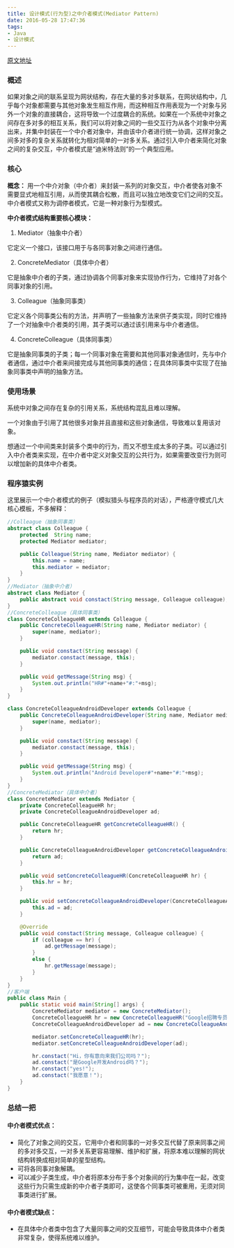 ```yaml
---
title: 设计模式(行为型)之中介者模式(Mediator Pattern)
date: 2016-05-28 17:47:36
tags:
- Java
- 设计模式
---
```


[原文地址](http://blog.csdn.net/yanbober)

### 概述

如果对象之间的联系呈现为网状结构，存在大量的多对多联系，在网状结构中，几乎每个对象都需要与其他对象发生相互作用，而这种相互作用表现为一个对象与另外一个对象的直接耦合，这将导致一个过度耦合的系统。如果在一个系统中对象之间存在多对多的相互关系，我们可以将对象之间的一些交互行为从各个对象中分离出来，并集中封装在一个中介者对象中，并由该中介者进行统一协调，这样对象之间多对多的复杂关系就转化为相对简单的一对多关系。通过引入中介者来简化对象之间的复杂交互，中介者模式是“迪米特法则”的一个典型应用。

<!--more-->

### 核心

**概念：** 用一个中介对象（中介者）来封装一系列的对象交互，中介者使各对象不需要显式地相互引用，从而使其耦合松散，而且可以独立地改变它们之间的交互。中介者模式又称为调停者模式，它是一种对象行为型模式。

**中介者模式结构重要核心模块：**

1. Mediator（抽象中介者）

  它定义一个接口，该接口用于与各同事对象之间进行通信。

2. ConcreteMediator（具体中介者）

  它是抽象中介者的子类，通过协调各个同事对象来实现协作行为，它维持了对各个同事对象的引用。

3. Colleague（抽象同事类）

  它定义各个同事类公有的方法，并声明了一些抽象方法来供子类实现，同时它维持了一个对抽象中介者类的引用，其子类可以通过该引用来与中介者通信。

4. ConcreteColleague（具体同事类）

  它是抽象同事类的子类；每一个同事对象在需要和其他同事对象通信时，先与中介者通信，通过中介者来间接完成与其他同事类的通信；在具体同事类中实现了在抽象同事类中声明的抽象方法。

### 使用场景

系统中对象之间存在复杂的引用关系，系统结构混乱且难以理解。

一个对象由于引用了其他很多对象并且直接和这些对象通信，导致难以复用该对象。

想通过一个中间类来封装多个类中的行为，而又不想生成太多的子类。可以通过引入中介者类来实现，在中介者中定义对象交互的公共行为，如果需要改变行为则可以增加新的具体中介者类。

### 程序猿实例

这里展示一个中介者模式的例子（模拟猎头与程序员的对话），严格遵守模式几大核心模板，不多解释：

```Java
//Colleague（抽象同事类）
abstract class Colleague {
    protected  String name;
    protected Mediator mediator;

    public Colleague(String name, Mediator mediator) {
        this.name = name;
        this.mediator = mediator;
    }
}
//Mediator（抽象中介者）
abstract class Mediator {
    public abstract void constact(String message, Colleague colleague);
}
//ConcreteColleague（具体同事类）
class ConcreteColleagueHR extends Colleague {
    public ConcreteColleagueHR(String name, Mediator mediator) {
        super(name, mediator);
    }

    public void constact(String message) {
        mediator.constact(message, this);
    }

    public void getMessage(String msg) {
        System.out.println("HR#"+name+"#:"+msg);
    }
}

class ConcreteColleagueAndroidDeveloper extends Colleague {
    public ConcreteColleagueAndroidDeveloper(String name, Mediator mediator) {
        super(name, mediator);
    }

    public void constact(String message) {
        mediator.constact(message, this);
    }

    public void getMessage(String msg) {
        System.out.println("Android Developer#"+name+"#:"+msg);
    }
}
//ConcreteMediator（具体中介者）
class ConcreteMediator extends Mediator {
    private ConcreteColleagueHR hr;
    private ConcreteColleagueAndroidDeveloper ad;

    public ConcreteColleagueHR getConcreteColleagueHR() {
        return hr;
    }

    public ConcreteColleagueAndroidDeveloper getConcreteColleagueAndroidDeveloper() {
        return ad;
    }

    public void setConcreteColleagueHR(ConcreteColleagueHR hr) {
        this.hr = hr;
    }

    public void setConcreteColleagueAndroidDeveloper(ConcreteColleagueAndroidDeveloper ad) {
        this.ad = ad;
    }

    @Override
    public void constact(String message, Colleague colleague) {
        if (colleague == hr) {
            ad.getMessage(message);
        }
        else {
            hr.getMessage(message);
        }
    }
}
//客户端
public class Main {
    public static void main(String[] args) {
        ConcreteMediator mediator = new ConcreteMediator();
        ConcreteColleagueHR hr = new ConcreteColleagueHR("Google招聘专员", mediator);
        ConcreteColleagueAndroidDeveloper ad = new ConcreteColleagueAndroidDeveloper("屌丝开发者", mediator);

        mediator.setConcreteColleagueHR(hr);
        mediator.setConcreteColleagueAndroidDeveloper(ad);

        hr.constact("Hi，你有意向来我们公司吗？");
        ad.constact("是Google开发Android吗？");
        hr.constact("yes!");
        ad.constact("我愿意！");
    }
}
```

### 总结一把

#### 中介者模式优点：

- 简化了对象之间的交互，它用中介者和同事的一对多交互代替了原来同事之间的多对多交互，一对多关系更容易理解、维护和扩展，将原本难以理解的网状结构转换成相对简单的星型结构。
- 可将各同事对象解耦。
- 可以减少子类生成，中介者将原本分布于多个对象间的行为集中在一起，改变这些行为只需生成新的中介者子类即可，这使各个同事类可被重用，无须对同事类进行扩展。

#### 中介者模式缺点：

- 在具体中介者类中包含了大量同事之间的交互细节，可能会导致具体中介者类非常复杂，使得系统难以维护。
